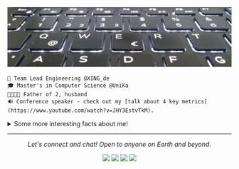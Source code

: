 ![Header](https://raw.githubusercontent.com/ToBeHH/ToBeHH/master/banner.jpg "Header")


```
🔨 Team Lead Engineering @XING_de
🎓 Master's in Computer Science @UniKa
👨‍👩‍👧‍👦 Father of 2, husband
🔊 Conference speaker - check out my [talk about 4 key metrics](https://www.youtube.com/watch?v=JHY3EstvTkM).
```

<details>
  <summary>Some more interesting facts about me!</summary>
  <br>

  - I love photography, check them out on **[My Instagram](https://www.instagram.com/schulzhess/)**.

  - Although being teamlead, I still love to code, but doing this as a private person. Currently developing an app in Flutter ⭐️ - link will come soon.

  - Actively doing social activities, e.g. [building websites](https://www.triple-x.info) or in a club.

<!-- ![Top Langs](https://github-readme-stats.vercel.app/api/top-langs/?username=ToBeHH&hide=css,scss) -->
![My github stats](https://github-readme-stats.vercel.app/api?username=ToBeHH&show_icons=true)

</details>


<hr>
<p align="center">
  <i>Let's connect and chat! Open to anyone on Earth and beyond.</i>
</p>
<p align="center">
    <a href="https://twitter.com/ToBe_HH" alt="Twitter"><img src="https://raw.githubusercontent.com/ToBeHH/ToBeHH/master/twitter.png"></a>
    <a href="https://www.linkedin.com/in/schulzhess/" alt="Linkedin"><img src="https://raw.githubusercontent.com/ToBeHH/ToBeHH/master/linkedin.png"></a>
    <a href="https://www.instagram.com/schulzhess/" alt="Instagram"><img src="https://raw.githubusercontent.com/ToBeHH/ToBeHH/master/insta.png"></a>
    <a href="https://github.com/ToBeHH" alt="GitHub"><img src="https://raw.githubusercontent.com/ToBeHH/ToBeHH/master/github.png"></a>
</p>
